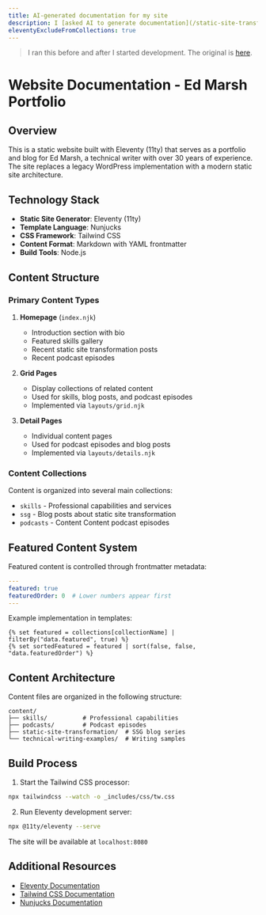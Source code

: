```yaml
---
title: AI-generated documentation for my site
description: I [asked AI to generate documentation](/static-site-transformation/writing-with-ai/) for my site's codebase. Here's the output.
eleventyExcludeFromCollections: true
---
```


> I ran this before and after I started development. The original is [here](/static-site-transformation/ai-doc-output-orig/).

# Website Documentation - Ed Marsh Portfolio

## Overview

This is a static website built with Eleventy (11ty) that serves as a portfolio and blog for Ed Marsh, a technical writer with over 30 years of experience. The site replaces a legacy WordPress implementation with a modern static site architecture.

## Technology Stack

- **Static Site Generator**: Eleventy (11ty)
- **Template Language**: Nunjucks
- **CSS Framework**: Tailwind CSS
- **Content Format**: Markdown with YAML frontmatter
- **Build Tools**: Node.js

## Content Structure

### Primary Content Types

1. **Homepage** (`index.njk`)
   - Introduction section with bio
   - Featured skills gallery
   - Recent static site transformation posts
   - Recent podcast episodes

2. **Grid Pages**
   - Display collections of related content
   - Used for skills, blog posts, and podcast episodes
   - Implemented via `layouts/grid.njk`

3. **Detail Pages**
   - Individual content pages
   - Used for podcast episodes and blog posts
   - Implemented via `layouts/details.njk`

### Content Collections

Content is organized into several main collections:

- `skills` - Professional capabilities and services
- `ssg` - Blog posts about static site transformation
- `podcasts` - Content Content podcast episodes

## Featured Content System

Featured content is controlled through frontmatter metadata:

```yaml
---
featured: true
featuredOrder: 0  # Lower numbers appear first
---
```

Example implementation in templates:

```
{% set featured = collections[collectionName] | filterBy("data.featured", true) %}
{% set sortedFeatured = featured | sort(false, false, "data.featuredOrder") %}
```

## Content Architecture

Content files are organized in the following structure:

```
content/
├── skills/          # Professional capabilities
├── podcasts/        # Podcast episodes
├── static-site-transformation/  # SSG blog series
└── technical-writing-examples/  # Writing samples
```

## Build Process

1. Start the Tailwind CSS processor:
```bash
npx tailwindcss --watch -o _includes/css/tw.css
```

2. Run Eleventy development server:
```bash
npx @11ty/eleventy --serve
```

The site will be available at `localhost:8080`

## Additional Resources

- [Eleventy Documentation](https://www.11ty.dev/docs/)
- [Tailwind CSS Documentation](https://tailwindcss.com/docs)
- [Nunjucks Documentation](https://mozilla.github.io/nunjucks/)